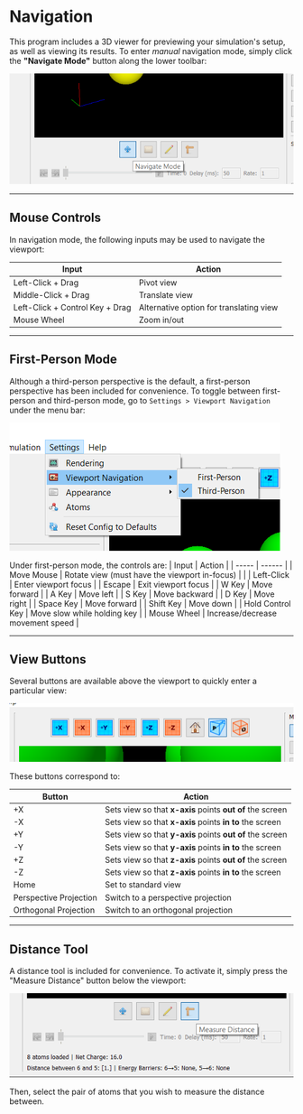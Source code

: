 # Navigation

This program includes a 3D viewer for previewing your simulation's setup, as well as viewing 
its results. To enter _manual_ navigation mode, simply click the **"Navigate Mode"** button 
along the lower toolbar:

![Navigate mode tool button](navigateButton.png)

---

## Mouse Controls

In navigation mode, the following inputs may be used to navigate the viewport:

| Input | Action |
| ----- | ------ |
| Left-Click + Drag               | Pivot view                              |
| Middle-Click + Drag             | Translate view                          |
| Left-Click + Control Key + Drag | Alternative option for translating view |
| Mouse Wheel                     | Zoom in/out                             |

---

## First-Person Mode

Although a third-person perspective is the default, a first-person perspective has been 
included for convenience. To toggle between first-person and third-person mode, go 
to `Settings > Viewport Navigation` under the menu bar:

![First person mode menu bar button](firstPersonMode.png)

Under first-person mode, the controls are:
| Input | Action |
| ----- | ------ |
| Move Mouse       | Rotate view (must have the viewport in-focus) |                             |
| Left-Click       | Enter viewport focus                          |
| Escape           | Exit viewport focus                           |
| W Key            | Move forward                                  |
| A Key            | Move left                                     |
| S Key            | Move backward                                 |
| D Key            | Move right                                    |
| Space Key        | Move forward                                  |
| Shift Key        | Move down                                     |
| Hold Control Key | Move slow while holding key                   |
| Mouse Wheel      | Increase/decrease movement speed              |

---

## View Buttons

Several buttons are available above the viewport to quickly enter a 
particular view:

![View buttons toolbar](viewButtons.png)

These buttons correspond to:

| Button | Action |
| ------ | ------ |
| +X     | Sets view so that **x-axis** points **out of** the screen |                             |
| -X     | Sets view so that **x-axis** points **in to** the screen  |
| +Y     | Sets view so that **y-axis** points **out of** the screen |                             |
| -Y     | Sets view so that **y-axis** points **in to** the screen  |
| +Z     | Sets view so that **z-axis** points **out of** the screen |                             |
| -Z     | Sets view so that **z-axis** points **in to** the screen  |
| Home   | Set to standard view                                      |
| Perspective Projection | Switch to a perspective projection        |
| Orthogonal Projection  | Switch to an orthogonal projection        |

---

## Distance Tool

A distance tool is included for convenience. To activate it, simply press 
the "Measure Distance" button below the viewport:

![Distance tool button](distanceTool.png)

Then, select the pair of atoms that you wish to measure the distance 
between.
